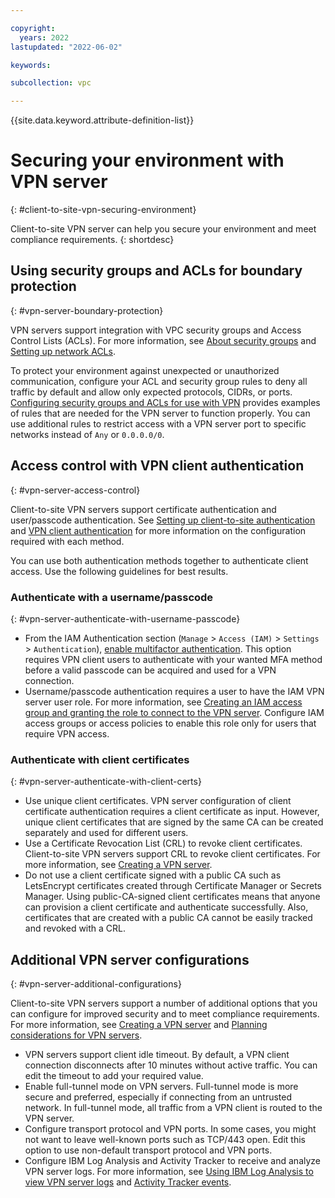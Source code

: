 ```yaml
---

copyright:
  years: 2022
lastupdated: "2022-06-02"

keywords:

subcollection: vpc

---
```


{{site.data.keyword.attribute-definition-list}}

# Securing your environment with VPN server
{: #client-to-site-vpn-securing-environment}

Client-to-site VPN server can help you secure your environment and meet compliance requirements.
{: shortdesc}

## Using security groups and ACLs for boundary protection
{: #vpn-server-boundary-protection}

VPN servers support integration with VPC security groups and Access Control Lists (ACLs). For more information, see [About security groups](/docs/vpc?topic=vpc-using-security-groups) and [Setting up network ACLs](/docs/vpc?topic=vpc-using-acls).

To protect your environment against unexpected or unauthorized communication, configure your ACL and security group rules to deny all traffic by default and allow only expected protocols, CIDRs, or ports. [Configuring security groups and ACLs for use with VPN](/docs/vpc?topic=vpc-vpn-client-to-site-security-groups) provides examples of rules that are needed for the VPN server to function properly. You can use additional rules to restrict access with a VPN server port to specific networks instead of `Any` or `0.0.0.0/0`.

## Access control with VPN client authentication
{: #vpn-server-access-control}

Client-to-site VPN servers support certificate authentication and user/passcode authentication. See [Setting up client-to-site authentication](/docs/vpc?topic=vpc-client-to-site-authentication) and [VPN client authentication](/docs/vpc?topic=vpc-client-to-site-vpn-planning#client-authentication) for more information on the configuration required with each method.

You can use both authentication methods together to authenticate client access. Use the following guidelines for best results.

### Authenticate with a username/passcode
{: #vpn-server-authenticate-with-username-passcode}

* From the IAM Authentication section (`Manage` > `Access (IAM)` > `Settings` > `Authentication`), [enable multifactor authentication](/docs/account?topic=account-enablemfa). This option requires VPN client users to authenticate with your wanted MFA method before a valid passcode can be acquired and used for a VPN connection.
* Username/passcode authentication requires a user to have the IAM VPN server user role. For more information, see [Creating an IAM access group and granting the role to connect to the VPN server](/docs/vpc?topic=vpc-create-iam-access-group). Configure IAM access groups or access policies to enable this role only for users that require VPN access.

### Authenticate with client certificates
{: #vpn-server-authenticate-with-client-certs}

* Use unique client certificates. VPN server configuration of client certificate authentication requires a client certificate as input. However, unique client certificates that are signed by the same CA can be created separately and used for different users.
* Use a Certificate Revocation List (CRL) to revoke client certificates. Client-to-site VPN servers support CRL to revoke client certificates. For more information, see [Creating a VPN server](/docs/vpc?topic=vpc-vpn-create-server).
* Do not use a client certificate signed with a public CA such as LetsEncrypt certificates created through Certificate Manager or Secrets Manager. Using public-CA-signed client certificates means that anyone can provision a client certificate and authenticate successfully. Also, certificates that are created with a public CA cannot be easily tracked and revoked with a CRL.

## Additional VPN server configurations
{: #vpn-server-additional-configurations}

Client-to-site VPN servers support a number of additional options that you can configure for improved security and to meet compliance requirements. For more information, see [Creating a VPN server](/docs/vpc?topic=vpc-vpn-create-server) and [Planning considerations for VPN servers](/docs/vpc?topic=vpc-client-to-site-vpn-planning).

* VPN servers support client idle timeout. By default, a VPN client connection disconnects after 10 minutes without active traffic. You can edit the timeout to add your required value. 
* Enable full-tunnel mode on VPN servers. Full-tunnel mode is more secure and preferred, especially if connecting from an untrusted network. In full-tunnel mode, all traffic from a VPN client is routed to the VPN server. 
* Configure transport protocol and VPN ports. In some cases, you might not want to leave well-known ports such as TCP/443 open. Edit this option to use non-default transport protocol and VPN ports.
* Configure IBM Log Analysis and Activity Tracker to receive and analyze VPN server logs. For more information, see [Using IBM Log Analysis to view VPN server logs](/docs/vpc?topic=vpc-client-vpn-log-analysis-c2s) and [Activity Tracker events](/docs/vpc?topic=vpc-at-events&interface=ui#events-vpn-server).
